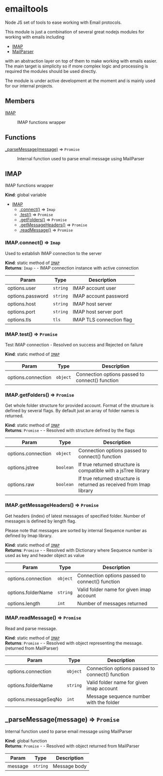 # emailtools
Node JS set of tools to ease working with Email protocols. 

This module is just a combination of several great nodejs modules for working with emails including

* [IMAP](https://github.com/mscdex/node-imap)
* [MailParser](https://www.npmjs.com/package/mailparser)

with an abstraction layer on top of them to make working with emails easier. The main target is simplicity so if more complex logic and processing is required the modules should be used directly.

The module is under active development at the moment and is mainly used for our internal projects.

## Members

<dl>
<dt><a href="#IMAP">IMAP</a></dt>
<dd><p>IMAP functions wrapper</p>
</dd>
</dl>

## Functions

<dl>
<dt><a href="#_parseMessage">_parseMessage(message)</a> ⇒ <code>Promise</code></dt>
<dd><p>Internal function used to parse email message using MailParser</p>
</dd>
</dl>

<a name="IMAP"></a>

## IMAP
IMAP functions wrapper

**Kind**: global variable  

* [IMAP](#IMAP)
    * [.connect()](#IMAP.connect) ⇒ <code>Imap</code>
    * [.test()](#IMAP.test) ⇒ <code>Promise</code>
    * [.getFolders()](#IMAP.getFolders) ⇒ <code>Promise</code>
    * [.getMessageHeaders()](#IMAP.getMessageHeaders) ⇒ <code>Promise</code>
    * [.readMessage()](#IMAP.readMessage) ⇒ <code>Promise</code>

<a name="IMAP.connect"></a>

### IMAP.connect() ⇒ <code>Imap</code>
Used to establish IMAP connection to the server

**Kind**: static method of <code>[IMAP](#IMAP)</code>  
**Returns**: <code>Imap</code> - - IMAP connection instance with active connection  

| Param | Type | Description |
| --- | --- | --- |
| options.user | <code>string</code> | IMAP account user |
| options.password | <code>string</code> | IMAP account password |
| options.host | <code>string</code> | IMAP host server |
| options.port | <code>string</code> | IMAP host server port |
| options.tls | <code>tls</code> | IMAP TLS connection flag |

<a name="IMAP.test"></a>

### IMAP.test() ⇒ <code>Promise</code>
Test IMAP connection - Resolved on success and Rejected on failure

**Kind**: static method of <code>[IMAP](#IMAP)</code>  

| Param | Type | Description |
| --- | --- | --- |
| options.connection | <code>object</code> | Connection options passed to connect() function |

<a name="IMAP.getFolders"></a>

### IMAP.getFolders() ⇒ <code>Promise</code>
Get whole folder structure for provided account. Format of the structure is defined by
several flags. By default just an array of folder names is returned.

**Kind**: static method of <code>[IMAP](#IMAP)</code>  
**Returns**: <code>Promise</code> - - Resolved with structure defined by the flags  

| Param | Type | Description |
| --- | --- | --- |
| options.connection | <code>object</code> | Connection options passed to connect() function |
| options.jstree | <code>boolean</code> | If true returned structure is compatible with a jsTree library |
| options.raw | <code>boolean</code> | If true returned structure is returned as received from Imap library |

<a name="IMAP.getMessageHeaders"></a>

### IMAP.getMessageHeaders() ⇒ <code>Promise</code>
Get headers (index) of latest messages of specified folder. Number of messages
is defined by length flag.

Please note that messages are sorted by internal Sequence number as defined by Imap library.

**Kind**: static method of <code>[IMAP](#IMAP)</code>  
**Returns**: <code>Promise</code> - - Resolved with Dictionary where Sequence number is used as key and header object as value  

| Param | Type | Description |
| --- | --- | --- |
| options.connection | <code>object</code> | Connection options passed to connect() function |
| options.folderName | <code>string</code> | Valid folder name for given imap account |
| options.length | <code>int</code> | Number of messages returned |

<a name="IMAP.readMessage"></a>

### IMAP.readMessage() ⇒ <code>Promise</code>
Read and parse message.

**Kind**: static method of <code>[IMAP](#IMAP)</code>  
**Returns**: <code>Promise</code> - - Resolved with object representing the message. (returned from MailParser)  

| Param | Type | Description |
| --- | --- | --- |
| options.connection | <code>object</code> | Connection options passed to connect() function |
| options.folderName | <code>string</code> | Valid folder name for given imap account |
| options.messageSeqNo | <code>int</code> | Message sequence number with the folder |

<a name="_parseMessage"></a>

## _parseMessage(message) ⇒ <code>Promise</code>
Internal function used to parse email message using MailParser

**Kind**: global function  
**Returns**: <code>Promise</code> - - Resolved with object returned from MailParser  

| Param | Type | Description |
| --- | --- | --- |
| message | <code>string</code> | Message body |